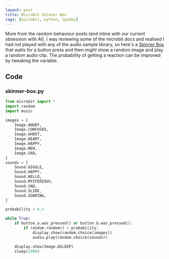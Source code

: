 ```yaml
---
layout: post
title: Microbit Skinner Box
tags: [microbit, python, spooky]
---
```


More from the random behaviour posts (and inline with our current obsession with AI), I was reviewing some of the microbit docs and realised I had not played 
with any of the audio sample library, so here's a [Skinner Box](https://en.wikipedia.org/wiki/Operant_conditioning_chamber) that waits for a button press 
and then _might_ show a random image and play a random audio clip. The probability of getting a reaction can be improved by tweaking the variable. 

## Code

### skinner-box.py

```python
from microbit import *
import random
import music

images = [
    Image.ANGRY,
    Image.CONFUSED,
    Image.GHOST,
    Image.HEART,
    Image.HAPPY,
    Image.MEH,
    Image.SAD,
]
sounds = [
    Sound.GIGGLE,
    Sound.HAPPY,
    Sound.HELLO,
    Sound.MYSTERIOUS,
    Sound.SAD,
    Sound.SLIDE,
    Sound.SOARING,
]

probability = 0.3

while True:
    if button_a.was_pressed() or button_b.was_pressed():
        if random.random() < probability:
            display.show(random.choice(images))
            audio.play(random.choice(sounds))

    display.show(Image.ASLEEP)
    sleep(1000)
```
